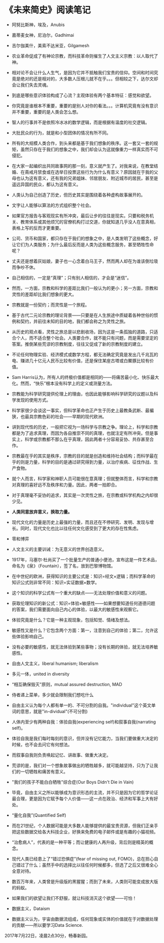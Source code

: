# 《未来简史》阅读笔记

* 阿努比斯神，埃及，Anubis
* 嘉蒂麦女神，尼泊尔，Gadhimai
* 吉尔伽美什，美索不达米亚，Gilgamesh


* 农业革命促成了有神论宗教，而科技革命则催生了人文主义宗教：以人取代了神。
* 相对论不会让什么人生气，是因为它并不抵触我们宝贵的信仰。空间和时间究竟是绝对的还是相对的，大多数人压根儿就不在乎。。。但相较之下，达尔文却会让我们失去灵魂。
* 到底是哪些意识体验构成了心流？主观体验有两个基本特征：感觉和欲望。
* 你究竟是谁根本不重要，重要的是别人对你的看法。。。计算机究竟有没有意识并不重要，重要的是人类会怎么想。
* 智人的行事并不是依照冷冰冰的数学逻辑，而是根据有温度的社交逻辑。
* 大批民众的行为，就是和小型团体的情况有所不同。
* 所有的大规模人类合作，到头来都是基于我们想象的秩序。这一套又一套的规矩，虽然只存在于我们的想象之中，我们却会认为这就像重力一样真实而不可侵犯。
* 在大家一起编织出共同故事网的那一刻，意义就产生了。对我来说，在教堂结婚、在斋戒月禁食或在选举日投票这些行为为什么有意义？原因就在于我的父母也认为这有意义，还有我的兄弟姐妹、邻居朋友、附近城市的居民，甚至是遥远异国的民众，都认为这有意义。
* 人类认为自己创造了历史，但历史其实是围绕着各种虚构故事展开的。
* 文字让人能够以算法的方式组织整个社会。
* 如果官方报告与客观现实有所冲突，最后让步的往往是现实。只要和税务机关、教育体系或其他烦冗的官僚机构打过交道，你就知道几乎没人在意真相，表格上写的反而才更重要。
* 公司、货币和国家，都只存在于我们的想象之中，是人类发明了这些概念，好让它们为人类服务；为什么最后反而是人类为这些概念服务，甚至牺牲性命呢？
* 丈夫还是想着灰姑娘，妻子也一心念着白马王子，然而两人却在为谁该倒垃圾而争吵不休。
* 自己相信的，一定是“真理”；只有别人相信的，才会是“迷信”。
* 然而，一方面，宗教和科学的差距比我们一般认为的更小；另一方面，宗教和灵性的差距却比我们想象的更大。
* 宗教就是一份契约；而灵性是一个旅程。
* 基于古代二元论宗教的理论背景——只要是在人生旅途中质疑着各种世俗的惯例和契约，并前往未知的目的地，我们都会称之为灵性之旅。
* 从历史的观点看，灵性之旅总是以悲剧收场，因为这是一条孤独的道路，只适合个人，而不适合整个社会。人类要合作，就不能只有问题，而是需要坚定的答案。推倒某些荒谬的宗教制度，往往又促成了新的宗教制度的建立。
* 不论任何物理实验、经济模式或数学方程，都无法确定究竟是发出几千兆瓦的电、赚进几十亿元人民币比较有价值，还是保住某座古塔或白鱀豚比较有价值。
* Sam Harris认为，所有人的终极价值都是相同的——将痛苦最小化、快乐最大化。然而，“快乐”根本没有科学上的定义或测量方法。
* 宗教能为科学研究提供伦理上的理由，也因此能够影响科学研究的议题以及科学发现的使用方式。
* 科学家很少会谈这一事实，但科学革命也正产生于历史上最教条武断、最褊狭，也最具宗教色彩的社会——早期的现代欧洲。
* 讲到现代性的历史，一般把它视为一场科学与宗教之争。理论上，科学和宗教都是为了追求真理，而因为各自推崇不同的真理，也就注定有所冲突。但是事实上，科学或宗教都不那么在乎真理，因此两者十分容易妥协、共存甚至合作。
* 宗教最在乎的其实是秩序，宗教的目的就是创造和维持社会结构；而科学最在乎的则是力量，科学的目的是通过研究得到力量，以治疗疾病、征伐作战、生产食物。
* 就个人而言，科学家和神职人员可能很在意真理；但就整体而言，科学和宗教对真理的喜好远不及秩序和力量。因此，两者一拍即合。
* 对于真理毫不妥协的追求，其实是一次灵性之旅，在宗教或科学机构之内却很少见。
* **人类同意放弃意义，换取力量。**
* 现代文化的力量是历史上最强的力量，而且还在不停研究、发明、发现与增长。同时，现代文化也比以往任何文化感受到了更大的存在性焦虑。
* 零和博弈
* 人文主义的主要训诫：为无意义的世界创造意义。
* 1917年，马塞尔·杜尚买了一个批量生产的普通小便池，宣布这是一件艺术品，命名为《泉》（Fountain），签了名，放到巴黎博物馆。
* 在中世纪的欧洲，获得知识的主要公式是：知识$=$经文$\times$逻辑；而科学革命的知识公式则非常不同：知识$=$实证数据$\times$数学。
* 这个知识的科学公式有一个重大的缺点——无法处理价值和意义的问题。
* 获取伦理知识的新公式：知识$=$体验$\times$敏感性——如果想要知道任何道德问题的答案，我们需要面向自己内心的体验，以最大的敏感性来观察它。
* 体验究竟是什么？它是一种主观现象，包括知觉、情绪及想法。
* 敏感性又是什么？它包含两个方面：第一，注意到自己的体验；第二，允许这些体验影响自己。
* 没有必要的敏感性，就无法体验到某些事物；没有长期的体验，就无法培养敏感性。
* ​自由人文主义，liberal humanism; liberalism
* 多元一体，united in diversity
* “相互确保毁灭”原则，mutual assured destruction, MAD
* 侍者递上菜单，多少就会限制我们想吃什么
* 自由主义认为每个人都有单一的、不可分割的自我。"individual"这个英文单词的意思，就是"in-dividual"(不可分割)
* 人体内至少有两种自我：体验自我(experiencing self)和叙事自我(narrating self)。
* 体验自我是我们每时每刻的意识，但并没有记忆能力，当我们要做重大决定的时候，也不会去问它有何想法。
* 而叙事自我则负责唤起记忆、讲故事、做重大决定。
* 荒谬的是，我们对一个想象故事做出的牺牲越多，就可能越坚持，只为了让我们的一切牺牲和痛苦有意义。
* "我们的孩子不能白白牺牲"综合症(Our Boys Didn't Die in Vain)
* 毕竟，自由主义之所以能够成为意识形态的主流，并不只是因为它的哲学论证最合理，更是因为它赋予每个人价值——这一点在政治、经济和军事上大有好处。
* “量化自我”(Quantified Self)
* 而在21世纪，个人数据可能是大多数人能够提供的最宝贵资源，但我们正亲手把这些数据交给各大科技企业，好换来免费的电子邮件或是有趣的小猫视频。
* “治愈病人”，代表的是一种平等；而让健康的人再升级，背后则是精英的概念。
* 现代人类已经患上了“错过恐惧症”(fear of missing out, FOMO)，总在担心自己错过了什么；虽然手中的选择比以往任何时候都多，但选了之后又很难全心全意对待。
* 数百万年来，人类曾是升级版的黑猩猩；而到了未来，人类则可能变成放大版的蚂蚁。
* 如果我们的欲望让我们不舒服，就让科技消灭这个欲望——可怕！
* 数据主义，Dataism
* 数据主义认为，宇宙由数据流组成，任何现象或实体的价值就在于对数据处理的贡献——所以要学习Data Science.



2017年7月22日，凌晨2点30分，畅春新园。